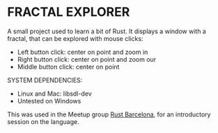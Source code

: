 # FRACTAL EXPLORER

A small project used to learn a bit of Rust.
It displays a window with a fractal, that can be explored with mouse clicks:

* Left button click: center on point and zoom in
* Right button click: center on point and zoom our
* Middle button click: center on point

SYSTEM DEPENDENCIES: 
* Linux and Mac: libsdl-dev
* Untested on Windows

This was used in the Meetup group [Rust Barcelona](http://www.meetup.com/es-ES/Rust-Barcelona/), for an introductory session on the language.
